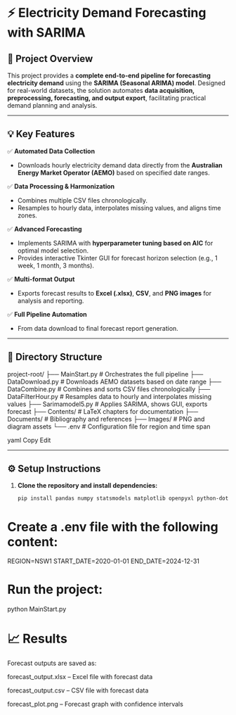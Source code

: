 # ⚡ Electricity Demand Forecasting with SARIMA

## 📌 Project Overview

This project provides a **complete end-to-end pipeline for forecasting electricity demand** using the **SARIMA (Seasonal ARIMA) model**. Designed for real-world datasets, the solution automates **data acquisition, preprocessing, forecasting, and output export**, facilitating practical demand planning and analysis.

---

## 💡 Key Features

✅ **Automated Data Collection**  
- Downloads hourly electricity demand data directly from the **Australian Energy Market Operator (AEMO)** based on specified date ranges.

✅ **Data Processing & Harmonization**  
- Combines multiple CSV files chronologically.  
- Resamples to hourly data, interpolates missing values, and aligns time zones.

✅ **Advanced Forecasting**  
- Implements SARIMA with **hyperparameter tuning based on AIC** for optimal model selection.  
- Provides interactive Tkinter GUI for forecast horizon selection (e.g., 1 week, 1 month, 3 months).

✅ **Multi-format Output**  
- Exports forecast results to **Excel (.xlsx)**, **CSV**, and **PNG images** for analysis and reporting.

✅ **Full Pipeline Automation**  
- From data download to final forecast report generation.

---

## 📁 Directory Structure

project-root/
├── MainStart.py # Orchestrates the full pipeline
├── DataDownload.py # Downloads AEMO datasets based on date range
├── DataCombine.py # Combines and sorts CSV files chronologically
├── DataFilterHour.py # Resamples data to hourly and interpolates missing values
├── Sarimamodel5.py # Applies SARIMA, shows GUI, exports forecast
├── Contents/ # LaTeX chapters for documentation
├── Documents/ # Bibliography and references
├── Images/ # PNG and diagram assets
└── .env # Configuration file for region and time span

yaml
Copy
Edit

---

## ⚙️ Setup Instructions

1. **Clone the repository and install dependencies:**

   ```bash
   pip install pandas numpy statsmodels matplotlib openpyxl python-dotenv pytz tk
# Create a .env file with the following content:
REGION=NSW1
START_DATE=2020-01-01
END_DATE=2024-12-31

# Run the project:
python MainStart.py
# 📈 Results
Forecast outputs are saved as:

forecast_output.xlsx – Excel file with forecast data

forecast_output.csv – CSV file with forecast data

forecast_plot.png – Forecast graph with confidence intervals


